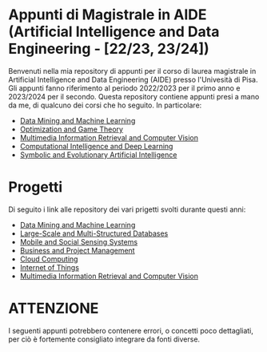 # Appunti di Magistrale in AIDE (Artificial Intelligence and Data Engineering - [22/23, 23/24])

Benvenuti nella mia repository di appunti per il corso di laurea magistrale in Artificial Intelligence and Data Engineering (AIDE) presso l'Univesità di Pisa. 
Gli appunti fanno riferimento al periodo 2022/2023 per il primo anno e 2023/2024 per il secondo.
Questa repository contiene appunti presi a mano da me, di qualcuno dei corsi che ho seguito. In particolare:

- <a href="https://github.com/gabrielemarino-gm/Appunti-AIDE-unipi/tree/main/Data%20Mining%20and%20Machine%20Learning">Data Mining and Machine Learning </a>
- <a href="https://github.com/gabrielemarino-gm/Appunti-AIDE-unipi/tree/main/Optimization%20and%20Game%20Theory">Optimization and Game Theory</a>
- <a href="https://github.com/gabrielemarino-gm/Appunti-AIDE-unipi/tree/main/Multimedia%20Information%20Retrieval%20and%20Computer%20Vision">Multimedia Information Retrieval and Computer Vision</a>
- <a href="https://github.com/gabrielemarino-gm/Appunti-AIDE-unipi/tree/main/Computational%20Intelligence%20and%20Deep%20Learning">Computational Intelligence and Deep Learning</a>
- <a href="https://github.com/gabrielemarino-gm/Appunti-AIDE-unipi/tree/main/Symbolic%20and%20Evolutionary%20Artificial%20Intelligence">Symbolic and Evolutionary Artificial Intelligence</a>

# Progetti
Di seguito i link alle repository dei vari prigetti svolti durante questi anni:
-  <a href="https://github.com/gabrielemarino-gm/StellarClassificator">Data Mining and Machine Learning </a>
-  <a href="https://github.com/gabrielemarino-gm/Neo4Food"> Large-Scale and Multi-Structured Databases </a>
-  <a href="https://github.com/gabrielemarino-gm/Emotion-Tracker"> Mobile and Social Sensing Systems </a>
-  <a href="https://github.com/gabrielemarino-gm/Business-ProjectManagement-project"> Business and Project Management </a>
-  <a href="https://github.com/gabrielemarino-gm/Hadoop-BloomFilter"> Cloud Computing </a>
-  <a href="https://github.com/gabrielemarino-gm/IOT-F1-Temperature-Tyres"> Internet of Things </a>
-  <a href="https://github.com/gabrielemarino-gm/Search-Engine-MIRCV"> Multimedia Information Retrieval and Computer Vision </a>

# ATTENZIONE
I seguenti appunti potrebbero contenere errori, o concetti poco dettagliati, per ciò è fortemente consigliato integrare da fonti diverse.
